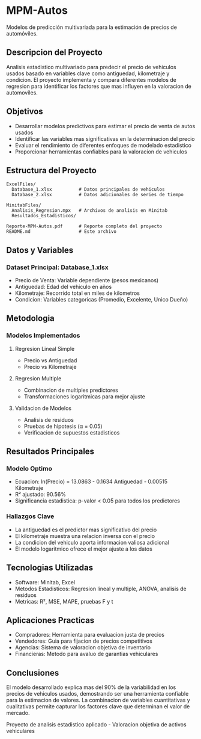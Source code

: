 # MPM-Autos
Modelos de predicción multivariada para la estimación de precios de automóviles.

## Descripcion del Proyecto

Analisis estadistico multivariado para predecir el precio de vehiculos usados basado en variables clave como antiguedad, kilometraje y condicion. El proyecto implementa y compara diferentes modelos de regresion para identificar los factores que mas influyen en la valoracion de automoviles.

## Objetivos

- Desarrollar modelos predictivos para estimar el precio de venta de autos usados
- Identificar las variables mas significativas en la determinacion del precio
- Evaluar el rendimiento de diferentes enfoques de modelado estadistico
- Proporcionar herramientas confiables para la valoracion de vehiculos

## Estructura del Proyecto

```
ExcelFiles/
  Database_1.xlsx          # Datos principales de vehiculos
  Database_2.xlsx          # Datos adicionales de series de tiempo

MinitabFiles/
  Analisis_Regresion.mpx   # Archivos de analisis en Minitab
  Resultados_Estadisticos/

Reporte-MPM-Autos.pdf      # Reporte completo del proyecto
README.md                  # Este archivo
```

## Datos y Variables

### Dataset Principal: Database_1.xlsx
- Precio de Venta: Variable dependiente (pesos mexicanos)
- Antiguedad: Edad del vehiculo en años
- Kilometraje: Recorrido total en miles de kilometros
- Condicion: Variables categoricas (Promedio, Excelente, Unico Dueño)

## Metodologia

### Modelos Implementados
1. Regresion Lineal Simple
   - Precio vs Antiguedad
   - Precio vs Kilometraje

2. Regresion Multiple
   - Combinacion de multiples predictores
   - Transformaciones logaritmicas para mejor ajuste

3. Validacion de Modelos
   - Analisis de residuos
   - Pruebas de hipotesis (α = 0.05)
   - Verificacion de supuestos estadisticos

## Resultados Principales

### Modelo Optimo
- Ecuacion: ln(Precio) = 13.0863 - 0.1634 Antiguedad - 0.00515 Kilometraje
- R² ajustado: 90.56%
- Significancia estadistica: p-valor < 0.05 para todos los predictores

### Hallazgos Clave
- La antiguedad es el predictor mas significativo del precio
- El kilometraje muestra una relacion inversa con el precio
- La condicion del vehiculo aporta informacion valiosa adicional
- El modelo logaritmico ofrece el mejor ajuste a los datos

## Tecnologias Utilizadas

- Software: Minitab, Excel
- Metodos Estadisticos: Regresion lineal y multiple, ANOVA, analisis de residuos
- Metricas: R², MSE, MAPE, pruebas F y t

## Aplicaciones Practicas

- Compradores: Herramienta para evaluacion justa de precios
- Vendedores: Guia para fijacion de precios competitivos
- Agencias: Sistema de valoracion objetiva de inventario
- Financieras: Metodo para avaluo de garantias vehiculares

## Conclusiones

El modelo desarrollado explica mas del 90% de la variabilidad en los precios de vehiculos usados, demostrando ser una herramienta confiable para la estimacion de valores. La combinacion de variables cuantitativas y cualitativas permite capturar los factores clave que determinan el valor de mercado.

Proyecto de analisis estadistico aplicado - Valoracion objetiva de activos vehiculares

